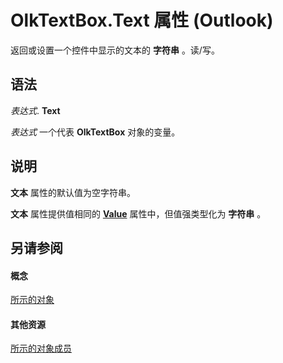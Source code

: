 
# OlkTextBox.Text 属性 (Outlook)

返回或设置一个控件中显示的文本的 **字符串** 。读/写。


## 语法

 _表达式_. **Text**

 _表达式_ 一个代表 **OlkTextBox** 对象的变量。


## 说明

 **文本** 属性的默认值为空字符串。

 **文本** 属性提供值相同的 **[Value](6c0efe12-7b85-344e-a14c-3e628b0a3877.md)** 属性中，但值强类型化为 **字符串** 。


## 另请参阅


#### 概念


[所示的对象](8c9438bf-e20a-2f70-90ac-097cf09594ca.md)
#### 其他资源


[所示的对象成员](f4a5f9ea-15f7-164e-d7ca-77a0842105c8.md)